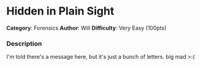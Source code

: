 # Hidden in Plain Sight
**Category**: Forensics
**Author**: Will
**Difficulty**: Very Easy (100pts)

### Description
I'm told there's a message here, but it's just a bunch of letters. big mad >:(

